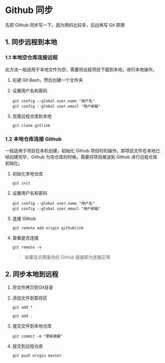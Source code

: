 # Github 同步

先把 Github 同步写一下，因为用的比较多，后边再写 Git 原理



## 1. 同步远程到本地

### 1.1 本地空仓库连接远程

此方法一般适用于本地文件为空，需要将远程项目下载到本地，进行本地操作。



1. 右键 Git Bash，然后创建一个文件夹

2. 设置用户名和密码

   ```
   git config --global user.name "用户名"
   git config --global user.email "用户邮箱"
   ```

3. 克隆远程仓库到本地

    ```
    git clone gitlink
    ```



### 1.2 本地仓库连接 Github

一般适用于项目在本机创建，初始化 Github 项目时的操作。即项目文件在本地已经创建完毕，Github 为空仓库的时候，需要将项目推送到 Github 进行远程仓库初始化。



1. 初始化本地仓库

   ```
   git init
   ```

2. 设置用户名和密码

   ```
   git config --global user.name "用户名"
   git config --global user.email "用户邮箱"
   ```

3. 连接 Github

   ```
   git remote add origin githublink
   ```

4. 查看是否连接

   ```
   git remote -v
   ```

   > 如果显示两条你的 Github 链接即为连接正常





## 2. 同步本地到远程

1. 将文件拷贝到Git目录

2. 添加文件到暂存区

   ```
   git add *
   ```

   ```
   git add .
   ```

   

3. 提交文件到本地仓库

   ```
   git commit -m "更新摘要"
   ```

4. 提交到远程仓库

   ```
   git push origin master
   ```







